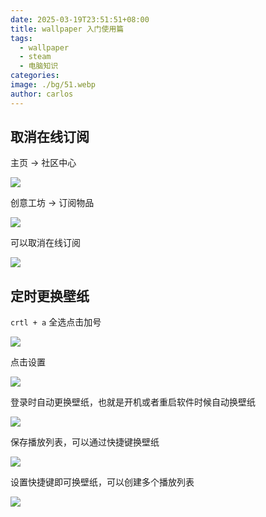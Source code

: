 ```yaml
---
date: 2025-03-19T23:51:51+08:00
title: wallpaper 入门使用篇
tags:
  - wallpaper
  - steam
  - 电脑知识
categories: 
image: ./bg/51.webp
author: carlos
---
```


## 取消在线订阅

主页 -> 社区中心

![](../00-assets/Pasted%20image%2020250319234939.png)

创意工坊 -> 订阅物品

![](../00-assets/Pasted%20image%2020250319235011.png)

可以取消在线订阅

![](../00-assets/Pasted%20image%2020250319235054.png)

## 定时更换壁纸

`crtl + a` 全选点击加号

![](../00-assets/Pasted%20image%2020250320002827.png)

点击设置

![](../00-assets/Pasted%20image%2020250320002920.png)

登录时自动更换壁纸，也就是开机或者重启软件时候自动换壁纸

![](../00-assets/Pasted%20image%2020250320002948.png)

保存播放列表，可以通过快捷键换壁纸

![](../00-assets/Pasted%20image%2020250320003040.png)

设置快捷键即可换壁纸，可以创建多个播放列表

![](../00-assets/Pasted%20image%2020250320003113.png)

